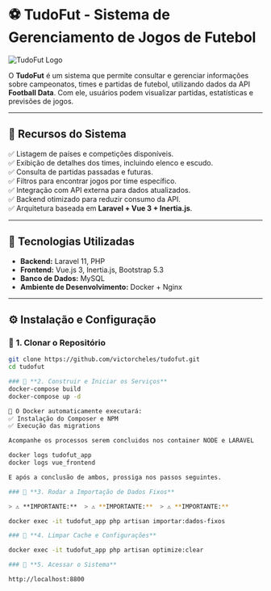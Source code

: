 # ⚽ TudoFut - Sistema de Gerenciamento de Jogos de Futebol

![TudoFut Logo](public/build/logo_tudofut.svg)

O **TudoFut** é um sistema que permite consultar e gerenciar informações sobre campeonatos, times e partidas de futebol, utilizando dados da API **Football Data**. Com ele, usuários podem visualizar partidas, estatísticas e previsões de jogos.

---

## 📌 **Recursos do Sistema**
✅ Listagem de países e competições disponíveis.  
✅ Exibição de detalhes dos times, incluindo elenco e escudo.  
✅ Consulta de partidas passadas e futuras.  
✅ Filtros para encontrar jogos por time específico.  
✅ Integração com API externa para dados atualizados.  
✅ Backend otimizado para reduzir consumo da API.  
✅ Arquitetura baseada em **Laravel + Vue 3 + Inertia.js**.

---

## 🚀 **Tecnologias Utilizadas**
- **Backend:** Laravel 11, PHP
- **Frontend:** Vue.js 3, Inertia.js, Bootstrap 5.3
- **Banco de Dados:** MySQL
- **Ambiente de Desenvolvimento:** Docker + Nginx

---

## ⚙️ **Instalação e Configuração**
### 🔹 **1. Clonar o Repositório**
```bash
git clone https://github.com/victorcheles/tudofut.git
cd tudofut

### 🔹 **2. Construir e Iniciar os Serviços**
docker-compose build
docker-compose up -d

📌 O Docker automaticamente executará:
✅ Instalação do Composer e NPM
✅ Execução das migrations

Acompanhe os processos serem concluidos nos container NODE e LARAVEL

docker logs tudofut_app
docker logs vue_frontend

E após a conclusão de ambos, prossiga nos passos seguintes.

### 🔹 **3. Rodar a Importação de Dados Fixos**

> ⚠️ **IMPORTANTE:**  > ⚠️ **IMPORTANTE:**  > ⚠️ **IMPORTANTE:** 

docker exec -it tudofut_app php artisan importar:dados-fixos

### 🔹 **4. Limpar Cache e Configurações**

docker exec -it tudofut_app php artisan optimize:clear

### 🔹 **5. Acessar o Sistema**

http://localhost:8800
